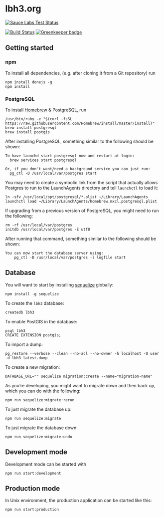 # lbh3.org

[![Sauce Labs Test Status](https://saucelabs.com/browser-matrix/lbh3.svg)](https://saucelabs.com/u/lbh3)

[![Build Status](https://travis-ci.org/LBH3/lbh3.org.svg?branch=master)](https://travis-ci.org/LBH3/lbh3.org)
[![Greenkeeper badge](https://badges.greenkeeper.io/LBH3/lbh3.org.svg)](https://greenkeeper.io/)

## Getting started

### npm

To install all dependencies, (e.g. after cloning it from a Git repository) run

```
npm install donejs -g
npm install
```

### PostgreSQL

To install [Homebrew](https://brew.sh) & PostgreSQL, run

```shell
/usr/bin/ruby -e "$(curl -fsSL https://raw.githubusercontent.com/Homebrew/install/master/install)"
brew install postgresql
brew install postgis
```

After installing PostgreSQL, something similar to the following should be shown:

```
To have launchd start postgresql now and restart at login:
  brew services start postgresql

Or, if you don't want/need a background service you can just run:
  pg_ctl -D /usr/local/var/postgres start
```

You may need to create a symbolic link from the script that actually allows Postgres to run to the LaunchAgents directory and tell `launchctl` to load it:

```shell
ln -sfv /usr/local/opt/postgresql/*.plist ~/Library/LaunchAgents
launchctl load ~/Library/LaunchAgents/homebrew.mxcl.postgresql.plist
```

If upgrading from a previous version of PostgreSQL, you might need to run the following:

```shell
rm -rf /usr/local/var/postgres
initdb /usr/local/var/postgres -E utf8
```

After running that command, something similar to the following should be shown:

```shell
You can now start the database server using:
    pg_ctl -D /usr/local/var/postgres -l logfile start
```

## Database

You will want to start by installing [sequelize](https://www.npmjs.com/package/sequelize) globally:

```shell
npm install -g sequelize
```

To create the `lbh3` database:

```shell
createdb lbh3
```

To enable PostGIS in the database:

```shell
psql lbh3
CREATE EXTENSION postgis;
```

To import a dump:

```
pg_restore --verbose --clean --no-acl --no-owner -h localhost -U user -d lbh3 latest.dump
```

To create a new migration:

```shell
DATABASE_URL="" sequelize migration:create --name="migration-name"
```

As you’re developing, you might want to migrate down and then back up, which you can do with the following:

```shell
npm run sequelize:migrate:rerun
```

To just migrate the database up:

```shell
npm run sequelize:migrate
```

To just migrate the database down:

```shell
npm run sequelize:migrate:undo
```

## Development mode

Development mode can be started with

```
npm run start:development
```

## Production mode

In Unix environment, the production application can be started like this:

```
npm run start:production
```
